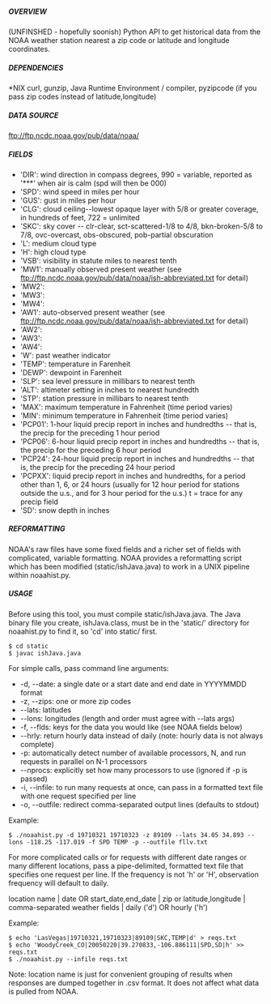 ##### OVERVIEW 
(UNFINSHED - hopefully soonish) Python API to get historical data from the NOAA weather station nearest a zip code or latitude and longitude coordinates. 

##### DEPENDENCIES 
*NIX curl, gunzip, Java Runtime Environment / compiler, pyzipcode (if you pass zip codes instead of latitude,longitude)

##### DATA SOURCE 
ftp://ftp.ncdc.noaa.gov/pub/data/noaa/  

##### FIELDS
* 'DIR':   wind direction in compass degrees, 990 = variable, reported as '***' when air is calm (spd will then be 000)
* 'SPD':   wind speed in miles per hour 
* 'GUS':   gust in miles per hour 
* 'CLG':   cloud ceiling--lowest opaque layer with 5/8 or greater coverage, in hundreds of feet, 722 = unlimited 
* 'SKC':   sky cover -- clr-clear, sct-scattered-1/8 to 4/8, bkn-broken-5/8 to 7/8, ovc-overcast, obs-obscured, pob-partial obscuration
* 'L':     medium cloud type
* 'H':     high cloud type
* 'VSB':   visibility in statute miles to nearest tenth
* 'MW1':   manually observed present weather (see ftp://ftp.ncdc.noaa.gov/pub/data/noaa/ish-abbreviated.txt for detail)
* 'MW2': 
* 'MW3': 
* 'MW4': 
* 'AW1':   auto-observed present weather (see ftp://ftp.ncdc.noaa.gov/pub/data/noaa/ish-abbreviated.txt for detail)
* 'AW2': 
* 'AW3': 
* 'AW4': 
* 'W':     past weather indicator
* 'TEMP':  temperature in Farenheit
* 'DEWP':  dewpoint in Farenheit
* 'SLP':   sea level pressure in millibars to nearest tenth
* 'ALT':   altimeter setting in inches to nearest hundredth
* 'STP':   station pressure in millibars to nearest tenth
* 'MAX':   maximum temperature in Fahrenheit (time period varies)
* 'MIN':   minimum temperature in Fahrenheit (time period varies)
* 'PCP01': 1-hour liquid precip report in inches and hundredths -- that is, the precip for the preceding 1 hour period
* 'PCP06': 6-hour liquid precip report in inches and hundredths -- that is, the precip for the preceding 6 hour period
* 'PCP24': 24-hour liquid precip report in inches and hundredths -- that is, the precip for the preceding 24 hour period
* 'PCPXX': liquid precip report in inches and hundredths, for a period other than 1, 6, or 24 hours (usually for 12 hour period for stations outside the u.s., and for 3 hour period for the u.s.) t = trace for any precip field
* 'SD':    snow depth in inches

##### REFORMATTING 
NOAA's raw files have some fixed fields and a richer set of fields with complicated, variable formatting.  NOAA provides a reformatting script which has been modified (static/ishJava.java) to work in a UNIX pipeline within noaahist.py.

##### USAGE
Before using this tool, you must compile static/ishJava.java.  The Java binary file you create, ishJava.class, must be in the 'static/' directory for noaahist.py to find it, so 'cd' into static/ first.

```
$ cd static
$ javac ishJava.java
```

For simple calls, pass command line arguments:

* -d, --date: a single date or a start date and end date in YYYYMMDD format
* -z, --zips: one or more zip codes
* --lats: latitudes
* --lons: longitudes (length and order must agree with --lats args)
* -f, --flds: keys for the data you would like (see NOAA fields below)
* --hrly: return hourly data instead of daily (note: hourly data is not always complete)
* -p: automatically detect number of available processors, N, and run requests in parallel on N-1 processors
* --nprocs: explicitly set how many processors to use (ignored if -p is passed)
* -i, --infile: to run many requests at once, can pass in a formatted text file with one request specified per line 
* -o, --outfile: redirect comma-separated output lines (defaults to stdout)

Example:
```
$ ./noaahist.py -d 19710321 19710323 -z 89109 --lats 34.05 34.893 --lons -118.25 -117.019 -f SPD TEMP -p --outfile fllv.txt
```

For more complicated calls or for requests with different date ranges or many different locations, pass a pipe-delimited, formatted text file that specifies one request per line.  If the frequency is not 'h' or 'H', observation frequency will default to daily.  

location name | date OR start_date,end_date | zip or latitude,longitude | comma-separated weather fields | daily ('d') OR hourly ('h')

Example:
```
$ echo 'LasVegas|19710321,19710323|89109|SKC,TEMP|d' > reqs.txt
$ echo 'WoodyCreek_CO|20050220|39.270833,-106.886111|SPD,SD|h' >> reqs.txt
$ ./noaahist.py --infile reqs.txt
```

Note: location name is just for convenient grouping of results when responses are dumped together in .csv format.  It does not affect what data is pulled from NOAA.